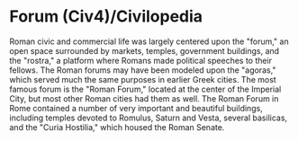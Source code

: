 # Forum (Civ4)/Civilopedia

Roman civic and commercial life was largely centered upon the "forum," an open space surrounded by markets, temples, government buildings, and the "rostra," a platform where Romans made political speeches to their fellows. The Roman forums may have been modeled upon the "agoras," which served much the same purposes in earlier Greek cities. The most famous forum is the "Roman Forum," located at the center of the Imperial City, but most other Roman cities had them as well.
The Roman Forum in Rome contained a number of very important and beautiful buildings, including temples devoted to Romulus, Saturn and Vesta, several basilicas, and the "Curia Hostilia," which housed the Roman Senate.